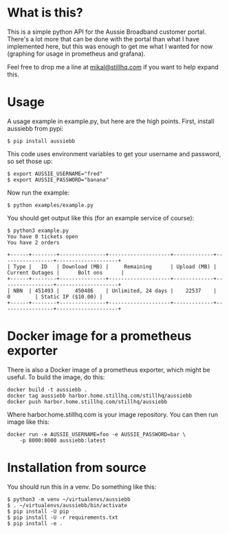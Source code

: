 What is this?
=============

This is a simple python API for the Aussie Broadband customer portal. There's
a lot more that can be done with the portal than what I have implemented here,
but this was enough to get me what I wanted for now (graphing for usage in
prometheus and grafana).

Feel free to drop me a line at mikal@stillhq.com if you want to help expand
this.

Usage
=====

A usage example in example.py, but here are the high points. First, install aussiebb from pypi:

```
$ pip install aussiebb
```

This code uses environment variables to get your username and password, so set those up:

```
$ export AUSSIE_USERNAME="fred"
$ export AUSSIE_PASSWORD="banana"
```

Now run the example:

```
$ python examples/example.py
```

You should get output like this (for an example service of course):

```
$ python3 example.py 
You have 0 tickets open
You have 2 orders

+------+--------+---------------+--------------------+-------------+-----------------+--------------------+
| Type |   ID   | Download (MB) |     Remaining      | Upload (MB) | Current Outages |      Bolt ons      |
+------+--------+---------------+--------------------+-------------+-----------------+--------------------+
| NBN  | 451493 |     450486    | Unlimited, 24 days |    22537    |        0        | Static IP ($10.00) |
+------+--------+---------------+--------------------+-------------+-----------------+--------------------+
```

Docker image for a prometheus exporter
======================================

There is also a Docker image of a prometheus exporter, which might be
useful. To build the image, do this:

```
docker build -t aussiebb .
docker tag aussiebb harbor.home.stillhq.com/stillhq/aussiebb
docker push harbor.home.stillhq.com/stillhq/aussiebb
```

Where harbor.home.stillhq.com is your image repository. You can then run
image like this:

```
docker run -e AUSSIE_USERNAME=foo -e AUSSIE_PASSWORD=bar \
    -p 8000:8000 aussiebb:latest
```

Installation from source
========================

You should run this in a venv. Do something like this:

```
$ python3 -m venv ~/virtualenvs/aussiebb
$ . ~/virtualenvs/aussiebb/bin/activate
$ pip install -U pip
$ pip install -U -r requirements.txt
$ pip install -e .
```